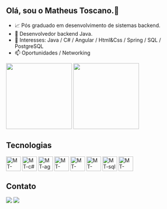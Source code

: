 ## Olá, sou o Matheus Toscano.👋

- 📈 Pós graduado em desenvolvimento de sistemas backend.
- 🔭 Desenvolvedor backend Java.
- 🌱 Interesses: Java / C# / Angular / Html&Css / Spring / SQL / PostgreSQL
- 📫 Oportunidades / Networking

<div>
      <img height="180cm" src="https://github-readme-stats.vercel.app/api?username=toscanomatheus&theme=react&show_icons=true&hide_border=true&count_private=true"/>
   <img height="180cm" src="https://github-readme-stats.vercel.app/api/top-langs/?username=toscanomatheus&theme=react&show_icons=true&hide_border=true&layout=compact"/>
 
</div>

<div>
  <h2> Tecnologias </h2>
  <img align="center" alt="MT-java" heigth="30" width="40" src="https://cdn.jsdelivr.net/gh/devicons/devicon@latest/icons/java/java-original.svg" />
  <img align="center" alt="MT-c#" heigth="30" width="40" src="https://cdn.jsdelivr.net/gh/devicons/devicon@latest/icons/csharp/csharp-original.svg" />          
  <img align="center" alt="MT-ag" heigth="30" width="40" src="https://cdn.jsdelivr.net/gh/devicons/devicon@latest/icons/angular/angular-original.svg" />
  <img align="center" alt="MT-html" heigth="30" width="40" src="https://cdn.jsdelivr.net/gh/devicons/devicon@latest/icons/html5/html5-original.svg" />
  <img align="center" alt="MT-css" heigth="30" width="40" src="https://cdn.jsdelivr.net/gh/devicons/devicon@latest/icons/css3/css3-original.svg" />
  <img align="center" alt="MT-spring" heigth="30" width="40" src="https://cdn.jsdelivr.net/gh/devicons/devicon@latest/icons/spring/spring-original.svg" />
 <img align="center" alt="MT-sql" heigth="30" width="40" src="https://cdn.jsdelivr.net/gh/devicons/devicon@latest/icons/microsoftsqlserver/microsoftsqlserver-original.svg" /> 
  <img align="center" alt="MT-post" heigth="30" width="40" src="https://cdn.jsdelivr.net/gh/devicons/devicon@latest/icons/postgresql/postgresql-original.svg" />     
</div>

<div>
<h2> Contato </h2>
  <a href = "mailto:mths.toscano@gmail.com"><img src="https://img.shields.io/badge/Gmail-D14836?style=for-the-badge&logo=gmail&logoColor=white" target="_blank"></a>
  <a href = "https://www.linkedin.com/in/matheus-toscano/" target="_blank"><img src="https://img.shields.io/badge/LinkedIn-0077B5?style=for-the-badge&logo=linkedin&logoColor=white" target="_blank"></a>

 


</div>
